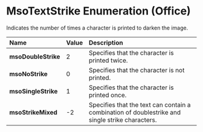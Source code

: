 
# MsoTextStrike Enumeration (Office)

Indicates the number of times a character is printed to darken the image.



|**Name**|**Value**|**Description**|
|:-----|:-----|:-----|
| **msoDoubleStrike**|2|Specifies that the character is printed twice.|
| **msoNoStrike**|0|Specifies that the character is not printed.|
| **msoSingleStrike**|1|Specifies that the character is printed once.|
| **msoStrikeMixed**|-2|Specifies that the text can contain a combination of doublestrike and single strike characters. |
